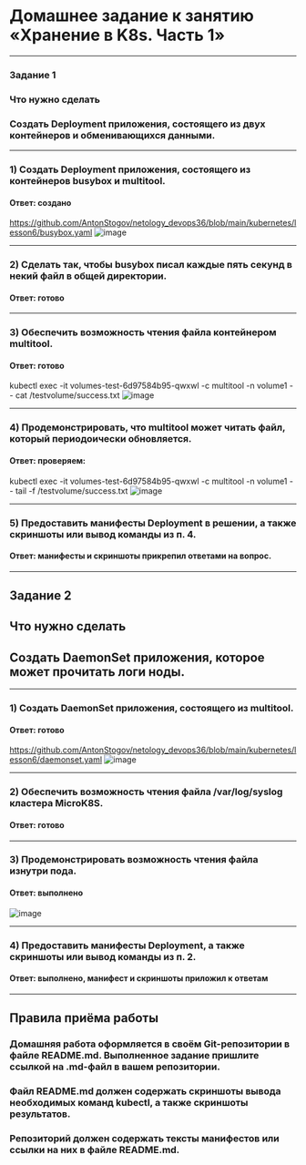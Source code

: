 # Домашнее задание к занятию «Хранение в K8s. Часть 1»
---
### Задание 1
### Что нужно сделать
### Создать Deployment приложения, состоящего из двух контейнеров и обменивающихся данными.
---
### 1) Создать Deployment приложения, состоящего из контейнеров busybox и multitool.
#### Ответ: создано
https://github.com/AntonStogov/netology_devops36/blob/main/kubernetes/lesson6/busybox.yaml
![image](https://github.com/user-attachments/assets/a6c578de-e425-4856-9867-20e63902255b)


---
### 2) Сделать так, чтобы busybox писал каждые пять секунд в некий файл в общей директории.
#### Ответ: готово


---
### 3) Обеспечить возможность чтения файла контейнером multitool.
#### Ответ: готово
kubectl exec -it volumes-test-6d97584b95-qwxwl -c multitool -n volume1 -- cat /testvolume/success.txt
![image](https://github.com/user-attachments/assets/6fb171de-b578-4eb1-bb9a-724dd4375e07)


---
### 4) Продемонстрировать, что multitool может читать файл, который периодоически обновляется.
#### Ответ: проверяем:
kubectl exec -it volumes-test-6d97584b95-qwxwl -c multitool -n volume1 -- tail -f /testvolume/success.txt
![image](https://github.com/user-attachments/assets/10d45794-527f-4af1-9fc2-6e839492f156)

---
### 5) Предоставить манифесты Deployment в решении, а также скриншоты или вывод команды из п. 4.
#### Ответ: манифесты и скриншоты прикрепил ответами на вопрос.

---

## Задание 2

## Что нужно сделать

## Создать DaemonSet приложения, которое может прочитать логи ноды.
---

### 1) Создать DaemonSet приложения, состоящего из multitool.
#### Ответ: готово
https://github.com/AntonStogov/netology_devops36/blob/main/kubernetes/lesson6/daemonset.yaml
![image](https://github.com/user-attachments/assets/7b0e4b99-5211-4648-88ae-22e36c33ea73)

---
### 2) Обеспечить возможность чтения файла /var/log/syslog кластера MicroK8S.
#### Ответ: готово

---
### 3) Продемонстрировать возможность чтения файла изнутри пода.
#### Ответ: выполнено
![image](https://github.com/user-attachments/assets/48054f7f-b851-4e0b-9011-d4f094c492d9)


---
### 4) Предоставить манифесты Deployment, а также скриншоты или вывод команды из п. 2.
#### Ответ: выполнено, манифест и скриншоты приложил к ответам


---
## Правила приёма работы
### Домашняя работа оформляется в своём Git-репозитории в файле README.md. Выполненное задание пришлите ссылкой на .md-файл в вашем репозитории.
### Файл README.md должен содержать скриншоты вывода необходимых команд kubectl, а также скриншоты результатов.
### Репозиторий должен содержать тексты манифестов или ссылки на них в файле README.md.
